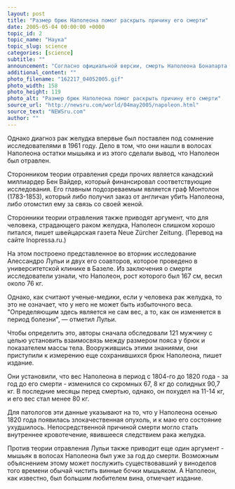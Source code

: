 ```yaml
---
layout: post
title: "Размер брюк Наполеона помог раскрыть причину его смерти"
date: 2005-05-04 00:00:00 +0000
topic_id: 2
topic_name: "Наука"
topic_slug: science
categories: [science]
subtitle: ""
announcement: "Согласно официальной версии, смерть Наполеона Бонапарта наступила в результате сильной опухоли в желудке. Это установил личный врач Наполеона Франческо Антоммарки, который проводил вскрытие тела."
additional_content: ""
photo_filename: "162217_04052005.gif"
photo_width: 158
photo_height: 119
photo_alt: "Размер брюк Наполеона помог раскрыть причину его смерти"
source_url: "http://newsru.com/world/04may2005/napoleon.html"
source_text: "NEWSru.com"
author: ""
---
```

Однако диагноз рак желудка впервые был поставлен под сомнение исследователями в 1961 году. Дело в том, что они нашли в волосах Наполеона остатки мышьяка и из этого сделали вывод, что Наполеон был отравлен.

Сторонником теории отравления среди прочих является канадский миллиардер Бен Вайдер, который финансировал соответствующие исследования. Его главным подозреваемым является граф Монтолон (1783-1853), который либо получил заказ от англичан убить Наполеона, либо отомстил ему за связь со своей женой.

Сторонники теории отравления также приводят аргумент, что для человека, страдающего раком желудка, Наполеон слишком хорошо питался, пишет швейцарская газета Neue Z&#252;rcher Zeitung. (Перевод на сайте Inopressa.ru.)

На этом построено представленное во вторник исследование Алессандро Лульи и двух его соавторов, которое проведено в университетской клинике в Базеле. Из заключения о смерти исследователи узнали, что Наполеон, рост которого был 167 см, весил около 76 кг.

Однако, как считают ученые-медики, если у человека рак желудка, то это не означает, что у него не может быть избыточного веса. "Определяющим здесь является не сам вес, а то, как он изменяется в период болезни", &mdash; отметил Лульи.

Чтобы определить это, авторы сначала обследовали 121 мужчину с целью установить взаимосвязь между размером пояса у брюк и показателем массы тела. Вооружившись этими знаниями, они приступили к измерению еще сохранившихся брюк Наполеона, пишет издание.

Они установили, что вес Наполеона в период с 1804-го до 1820 года - за год до его смерти - изменился со скромных 67, 8 кг до солидных 90,7 кг. В последние месяцы перед смертью, однако, он похудел на 11-14 кг, и его вес стал менее 80 кг.

Для патологов эти данные указывают на то, что у Наполеона осенью 1820 года появилась злокачественная опухоль, и к маю его состояние ухудшилось. Непосредственной причиной смерти могло стать внутреннее кровотечение, явившееся следствием рака желудка.

Против теории отравления Лульи также приводит еще один аргумент - мышьяк в волосах Наполеона был уже за год до смерти. Возможным объяснением этому может послужить существовавший у виноделов того времени обычай чистить винные бочки мышьяком. А Наполеон, как известно, был большим любителем вина, отмечает издание.
